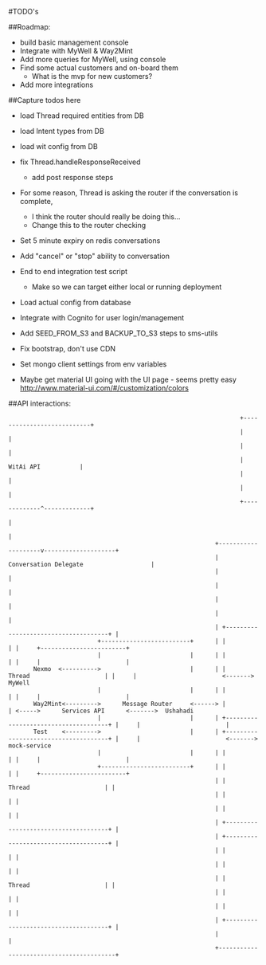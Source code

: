 #TODO's


##Roadmap:
- build basic management console
- Integrate with MyWell & Way2Mint
- Add more queries for MyWell, using console
- Find some actual customers and on-board them
  - What is the mvp for new customers?
- Add more integrations


##Capture todos here
- load Thread required entities from DB
- load Intent types from DB
- load wit config from DB

- fix Thread.handleResponseReceived
  - add post response steps

- For some reason, Thread is asking the router if the conversation is complete,
  - I think the router should really be doing this...
  - Change this to the router checking

- Set 5 minute expiry on redis conversations
- Add "cancel" or "stop" ability to conversation

- End to end integration test script
  - Make so we can target either local or running deployment

- Load actual config from database
- Integrate with Cognito for user login/management
- Add SEED_FROM_S3 and BACKUP_TO_S3 steps to sms-utils


- Fix bootstrap, don't use CDN
- Set mongo client settings from env variables
- Maybe get material UI going with the UI page - seems pretty easy http://www.material-ui.com/#/customization/colors



##API interactions:

                                                                     +---------------------------+
                                                                     |                           |
                                                                     |                           |
                                                                     |       WitAi API           |
                                                                     |                           |
                                                                     |                           |
                                                                     +-------------^-------------+
                                                                                   |
                                                                                   |
                                                              +--------------------v--------------------+
                                                              | Conversation Delegate                   |
                                                              |                                         |
                                                              |                                         |
                                                              |                                         |
                                                              |                                         |
                                                              | +-------------------------------------+ |
                             +-------------------------+      | |                                     | |     +------------------------+
                             |                         |      | |                                     | |     |                        |
           Nexmo  <---------->                         |      | |          Thread                     | |     |                        <------->  MyWell
                             |                         |      | |                                     | |     |                        |
           Way2Mint<--------->      Message Router     <------> |                                     | <----->      Services API      <------->  Ushahadi
                             |                         |      | +-------------------------------------+ |     |                        |
           Test    <--------->                         |      | +-------------------------------------+ |     |                        <------->  mock-service
                             |                         |      | |                                     | |     |                        |
                             +-------------------------+      | |                                     | |     +------------------------+
                                                              | |          Thread                     | |
                                                              | |                                     | |
                                                              | |                                     | |
                                                              | +-------------------------------------+ |
                                                              | +-------------------------------------+ |
                                                              | |                                     | |
                                                              | |                                     | |
                                                              | |          Thread                     | |
                                                              | |                                     | |
                                                              | |                                     | |
                                                              | +-------------------------------------+ |
                                                              |                                         |
                                                              +-----------------------------------------+
